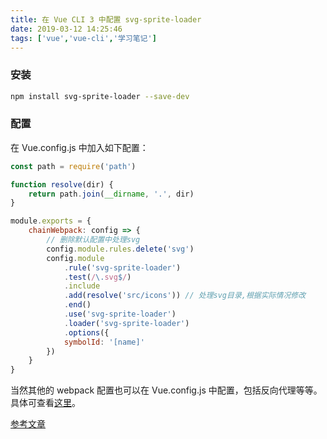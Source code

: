 ```yaml
---
title: 在 Vue CLI 3 中配置 svg-sprite-loader
date: 2019-03-12 14:25:46
tags: ['vue','vue-cli','学习笔记']
---
```


### 安装

```bash
npm install svg-sprite-loader --save-dev
```

### 配置

在 Vue.config.js 中加入如下配置：

```javascript
const path = require('path')

function resolve(dir) {
    return path.join(__dirname, '.', dir)
}

module.exports = {
    chainWebpack: config => {
        // 删除默认配置中处理svg
        config.module.rules.delete('svg')
        config.module
            .rule('svg-sprite-loader')
            .test(/\.svg$/)
            .include
            .add(resolve('src/icons')) // 处理svg目录,根据实际情况修改
            .end()
            .use('svg-sprite-loader')
            .loader('svg-sprite-loader')
            .options({
            symbolId: '[name]'
        })
    }
}
```

当然其他的 webpack 配置也可以在 Vue.config.js 中配置，包括反向代理等等。具体可查看[这里](https://cli.vuejs.org/zh/guide/webpack.html)。

[参考文章](https://juejin.im/post/5bc93881f265da0aea69ae2e)